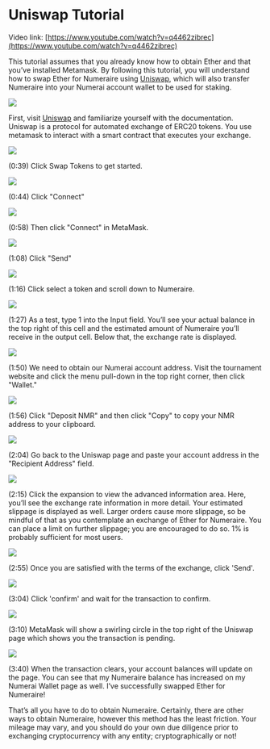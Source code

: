 # Uniswap Tutorial

Video link: [https://www.youtube.com/watch?v=q4462zibrec](https://www.youtube.com/watch?v=q4462zibrec)

This tutorial assumes that you already know how to obtain Ether and that you’ve installed Metamask. By following this tutorial, you will understand how to swap Ether for Numeraire using [Uniswap](uniswap-tutorial.md), which will also transfer Numeraire into your Numerai account wallet to be used for staking.

![](../.gitbook/assets/capture.JPG)

First, visit [Uniswap](https://uniswap.io) and familiarize yourself with the documentation. Uniswap is a protocol for automated exchange of ERC20 tokens. You use metamask to interact with a smart contract that executes your exchange.

![](../.gitbook/assets/step1.JPG)

\(0:39\) Click Swap Tokens to get started.

![](../.gitbook/assets/step2.JPG)

\(0:44\) Click "Connect"

![](../.gitbook/assets/step3.JPG)

\(0:58\) Then click "Connect" in MetaMask. 

![](../.gitbook/assets/step_send.JPG)

\(1:08\) Click "Send"

![](../.gitbook/assets/step_choose_nmr.JPG)

\(1:16\) Click select a token and scroll down to Numeraire.

![](../.gitbook/assets/step_1_test.JPG)

\(1:27\) As a test, type 1 into the Input field. You’ll see your actual balance in the top right of this cell and the estimated amount of Numeraire you’ll receive in the output cell. Below that, the exchange rate is displayed.

![](../.gitbook/assets/step_website.JPG)

\(1:50\) We need to obtain our Numerai account address. Visit the tournament website and click the menu pull-down in the top right corner, then click "Wallet."

![](../.gitbook/assets/step_address.JPG)

\(1:56\) Click "Deposit NMR" and then click "Copy" to copy your NMR address to your clipboard.

![](../.gitbook/assets/step_recipient_address.JPG)

\(2:04\) Go back to the Uniswap page and paste your account address in the "Recipient Address" field.

![](../.gitbook/assets/step_expand.JPG)

\(2:15\) Click the expansion to view the advanced information area. Here, you’ll see the exchange rate information in more detail. Your estimated slippage is displayed as well. Larger orders cause more slippage, so be mindful of that as you contemplate an exchange of Ether for Numeraire. You can place a limit on further slippage; you are encouraged to do so. 1% is probably sufficient for most users.

![](../.gitbook/assets/step_send_nmr.JPG)

\(2:55\) Once you are satisfied with the terms of the exchange, click 'Send'.

![](../.gitbook/assets/step_confirm.JPG)

\(3:04\) Click 'confirm' and wait for the transaction to confirm.

![](../.gitbook/assets/step_waiting.JPG)

\(3:10\) MetaMask will show a swirling circle in the top right of the Uniswap page which shows you the transaction is pending.

![](../.gitbook/assets/step_refresh_page.JPG)

\(3:40\) When the transaction clears, your account balances will update on the page. You can see that my Numeraire balance has increased on my Numerai Wallet page as well. I’ve successfully swapped Ether for Numeraire!

That’s all you have to do to obtain Numeraire. Certainly, there are other ways to obtain Numeraire, however this method has the least friction. Your mileage may vary, and you should do your own due diligence prior to exchanging cryptocurrency with any entity; cryptographically or not!

